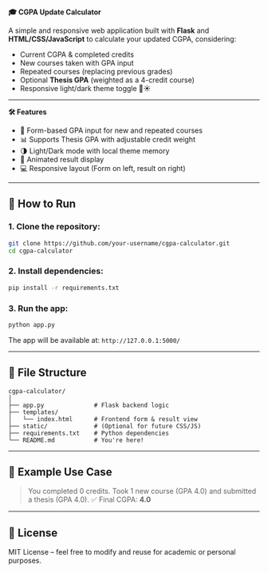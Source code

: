 

**🎓 CGPA Update Calculator**

A simple and responsive web application built with **Flask** and **HTML/CSS/JavaScript** to calculate your updated CGPA, considering:

* Current CGPA & completed credits
* New courses taken with GPA input
* Repeated courses (replacing previous grades)
* Optional **Thesis GPA** (weighted as a 4-credit course)
* Responsive light/dark theme toggle 🌙☀️

---

**🛠 Features**

* 📘 Form-based GPA input for new and repeated courses
* 📊 Supports Thesis GPA with adjustable credit weight
* 🌗 Light/Dark mode with local theme memory
* 🎯 Animated result display
* 💻 Responsive layout (Form on left, result on right)

---

## 🚀 How to Run

### 1. Clone the repository:

```bash
git clone https://github.com/your-username/cgpa-calculator.git
cd cgpa-calculator
```

### 2. Install dependencies:

```bash
pip install -r requirements.txt
```

### 3. Run the app:

```bash
python app.py
```

The app will be available at: `http://127.0.0.1:5000/`

---

## 📁 File Structure

```
cgpa-calculator/
│
├── app.py              # Flask backend logic
├── templates/
│   └── index.html      # Frontend form & result view
├── static/             # (Optional for future CSS/JS)
├── requirements.txt    # Python dependencies
└── README.md           # You're here!
```

---

## 🧪 Example Use Case

> You completed 0 credits. Took 1 new course (GPA 4.0) and submitted a thesis (GPA 4.0).
> ✅ Final CGPA: **4.0**

---

## 📄 License

MIT License – feel free to modify and reuse for academic or personal purposes.


